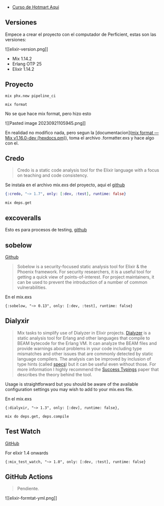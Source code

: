 * [Curso de Hotmart Aqui](https://elxproeng.club.hotmart.com/lesson/o4EQvjVd4z/1.1.0-first-setup)

## Versiones

Empece a crear el proyecto con el computador de Perficient, estas son las versiones:

![[elixir-version.png]]

* Mix 1.14.2
* Erlang OTP 25
* Elixir 1.14.2

## Proyecto

```shell
mix phx.new pipeline_ci
```

```
mix format
```

No se que hace mix format, pero hizo esto

![[Pasted image 20230921105945.png]]

En realidad no modifico nada, pero segun la [documentacion]([mix format — Mix v1.16.0-dev (hexdocs.pm)](https://hexdocs.pm/mix/main/Mix.Tasks.Format.html)), toma el archivo .formatter.exs y hace algo con el.

## Credo

> Credo is a static code analysis tool for the Elixir language with a focus on teaching and code consistency.

Se instala en el archivo mix.exs del proyecto, aqui el [github](https://github.com/rrrene/credo)

```elixir
{:credo, "~> 1.7", only: [:dev, :test], runtime: false}
```

```shell
mix deps.get
```

## excoveralls

Esto es para procesos de testing, [github](https://github.com/parroty/excoveralls)

## sobelow

[Github](https://github.com/nccgroup/sobelow) 

> Sobelow is a security-focused static analysis tool for Elixir & the Phoenix framework. For security researchers, it is a useful tool for getting a quick view of points-of-interest. For project maintainers, it can be used to prevent the introduction of a number of common vulnerabilities.

En el mix.exs

```
{:sobelow, "~> 0.13", only: [:dev, :test], runtime: false}
```

## Dialyxir

> Mix tasks to simplify use of Dialyzer in Elixir projects.
> [Dialyzer](http://www.erlang.org/doc/apps/dialyzer/dialyzer_chapter.html) is a static analysis tool for Erlang and other languages that compile to BEAM bytecode for the Erlang VM. It can analyze the BEAM files and provide warnings about problems in your code including type mismatches and other issues that are commonly detected by static language compilers. The analysis can be improved by inclusion of type hints (called [specs](https://hexdocs.pm/elixir/typespecs.html)) but it can be useful even without those. For more information I highly recommend the [Success Typings](http://user.it.uu.se/~kostis/Papers/succ_types.pdf) paper that describes the theory behind the tool.

Usage is straightforward but you should be aware of the available configuration settings you may wish to add to your mix.exs file.

En el mix.exs

```shell
{:dialyxir, "~> 1.3", only: [:dev], runtime: false},
```

```
mix do deps.get, deps.compile
```
## Test Watch

[GitHub](https://github.com/lpil/mix-test.watch)

For elixir 1.4 onwards

```
{:mix_test_watch, "~> 1.0", only: [:dev, :test], runtime: false}
```

## GitHub Actions

> Pendiente.

![[elixir-formtat-yml.png]]








